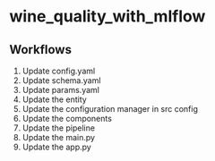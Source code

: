 # wine_quality_with_mlflow

## Workflows

1. Update config.yaml  
2. Update schema.yaml  
3. Update params.yaml  
4. Update the entity  
5. Update the configuration manager in src config  
6. Update the components  
7. Update the pipeline  
8. Update the main.py  
9. Update the app.py  